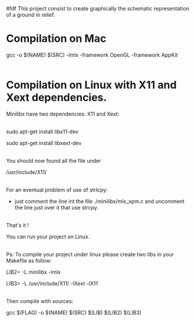 #fdf
This project consist to create graphically the schematic representation of a ground in relief.

# Compilation on Mac
gcc -o $(NAME) $(SRC) -lmlx -framework OpenGL -framework AppKit</br></br>


# Compilation on Linux with X11 and Xext dependencies.
Minilibx have two dependencies: X11 and Xext:</br></br>

sudo apt-get install libx11-dev

sudo apt-get install libxext-dev</br></br>


You should now found all the file under 

/usr/include/X11/</br></br>


For an eventual problem of use of strlcpy:

- just comment the line int the file ./minilibx/mlx_xpm.c and uncomment the line just over it that use strcpy.</br></br>


That's it !

You can run your project on Linux.</br></br>


Ps: To compile your project under linux please create two libs in your Makefile as follow:

LIB2= -L minilibx -lmlx

LIB3= -L /usr/include/X11/ -lXext -lX11
</br></br>


Then compile with sources:

gcc $(FLAG) -o $(NAME) $(SRC) $(LIB) $(LIB2) $(LIB3)</br></br>
